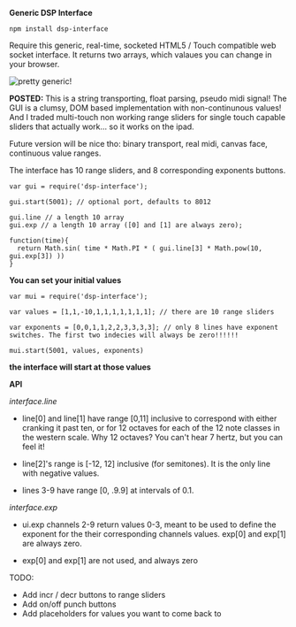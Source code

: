 **Generic DSP Interface**

    npm install dsp-interface

Require this generic, real-time, socketed HTML5 / Touch compatible web socket interface. It returns two arrays, which valaues you can change in your browser.

![pretty generic!](http://i.imgur.com/ix99W.jpg)

**POSTED:** This is a string transporting, float parsing, pseudo midi signal! The GUI is a clumsy, DOM based implementation with non-continunous values! And I traded multi-touch non working range sliders for single touch capable sliders that actually work... so it works on the ipad.

Future version will be nice tho: binary transport, real midi, canvas face, continuous value ranges.

The interface has 10 range sliders, and 8 corresponding exponents buttons.

    var gui = require('dsp-interface');

    gui.start(5001); // optional port, defaults to 8012

    gui.line // a length 10 array
    gui.exp // a length 10 array ([0] and [1] are always zero);

    function(time){
      return Math.sin( time * Math.PI * ( gui.line[3] * Math.pow(10, gui.exp[3]) ))
    }

**You can set your initial values**

    var mui = require('dsp-interface');

    var values = [1,1,-10,1,1,1,1,1,1,1]; // there are 10 range sliders

    var exponents = [0,0,1,1,2,2,3,3,3,3]; // only 8 lines have exponent switches. The first two indecies will always be zero!!!!!!

    mui.start(5001, values, exponents)

**the interface will start at those values**

**API**

*interface.line*

* line[0] and line[1] have range [0,11] inclusive to correspond with either cranking it past ten, or for 12 octaves for each of the 12 note classes in the western scale. Why 12 octaves? You can't hear 7 hertz, but you can feel it!

* line[2]'s range is [-12, 12] inclusive (for semitones). It is the only line with negative values.

* lines 3-9 have range [0, .9.9] at intervals of 0.1. 

*interface.exp*

* ui.exp channels 2-9 return values 0-3, meant to be used to define the exponent for the their corresponding channels values. exp[0] and exp[1] are always zero.

* exp[0] and exp[1] are not used, and always zero

TODO:

* Add incr / decr buttons to range sliders
* Add on/off punch buttons
* Add placeholders for values you want to come back to